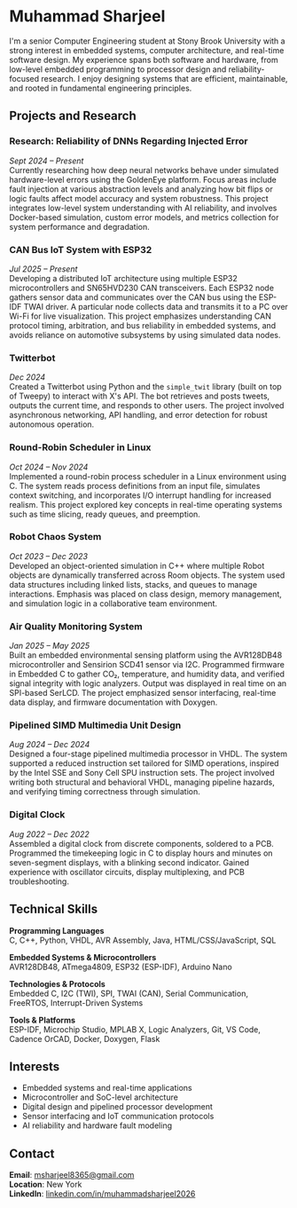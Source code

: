 # Muhammad Sharjeel

I'm a senior Computer Engineering student at Stony Brook University with a strong interest in embedded systems, computer architecture, and real-time software design. My experience spans both software and hardware, from low-level embedded programming to processor design and reliability-focused research. I enjoy designing systems that are efficient, maintainable, and rooted in fundamental engineering principles.

## Projects and Research

### Research: Reliability of DNNs Regarding Injected Error  
*Sept 2024 – Present*  
Currently researching how deep neural networks behave under simulated hardware-level errors using the GoldenEye platform. Focus areas include fault injection at various abstraction levels and analyzing how bit flips or logic faults affect model accuracy and system robustness. This project integrates low-level system understanding with AI reliability, and involves Docker-based simulation, custom error models, and metrics collection for system performance and degradation.

### CAN Bus IoT System with ESP32  
*Jul 2025 – Present*  
Developing a distributed IoT architecture using multiple ESP32 microcontrollers and SN65HVD230 CAN transceivers. Each ESP32 node gathers sensor data and communicates over the CAN bus using the ESP-IDF TWAI driver. A particular node collects data and transmits it to a PC over Wi-Fi for live visualization. This project emphasizes understanding CAN protocol timing, arbitration, and bus reliability in embedded systems, and avoids reliance on automotive subsystems by using simulated data nodes.

### Twitterbot  
*Dec 2024*  
Created a Twitterbot using Python and the `simple_twit` library (built on top of Tweepy) to interact with X's API. The bot retrieves and posts tweets, outputs the current time, and responds to other users. The project involved asynchronous networking, API handling, and error detection for robust autonomous operation.

### Round-Robin Scheduler in Linux  
*Oct 2024 – Nov 2024*  
Implemented a round-robin process scheduler in a Linux environment using C. The system reads process definitions from an input file, simulates context switching, and incorporates I/O interrupt handling for increased realism. This project explored key concepts in real-time operating systems such as time slicing, ready queues, and preemption.

### Robot Chaos System  
*Oct 2023 – Dec 2023*  
Developed an object-oriented simulation in C++ where multiple Robot objects are dynamically transferred across Room objects. The system used data structures including linked lists, stacks, and queues to manage interactions. Emphasis was placed on class design, memory management, and simulation logic in a collaborative team environment.

### Air Quality Monitoring System  
*Jan 2025 – May 2025*  
Built an embedded environmental sensing platform using the AVR128DB48 microcontroller and Sensirion SCD41 sensor via I2C. Programmed firmware in Embedded C to gather CO₂, temperature, and humidity data, and verified signal integrity with logic analyzers. Output was displayed in real time on an SPI-based SerLCD. The project emphasized sensor interfacing, real-time data display, and firmware documentation with Doxygen.

### Pipelined SIMD Multimedia Unit Design  
*Aug 2024 – Dec 2024*  
Designed a four-stage pipelined multimedia processor in VHDL. The system supported a reduced instruction set tailored for SIMD operations, inspired by the Intel SSE and Sony Cell SPU instruction sets. The project involved writing both structural and behavioral VHDL, managing pipeline hazards, and verifying timing correctness through simulation.

### Digital Clock  
*Aug 2022 – Dec 2022*  
Assembled a digital clock from discrete components, soldered to a PCB. Programmed the timekeeping logic in C to display hours and minutes on seven-segment displays, with a blinking second indicator. Gained experience with oscillator circuits, display multiplexing, and PCB troubleshooting.

## Technical Skills

**Programming Languages**  
C, C++, Python, VHDL, AVR Assembly, Java, HTML/CSS/JavaScript, SQL

**Embedded Systems & Microcontrollers**  
AVR128DB48, ATmega4809, ESP32 (ESP-IDF), Arduino Nano

**Technologies & Protocols**  
Embedded C, I2C (TWI), SPI, TWAI (CAN), Serial Communication, FreeRTOS, Interrupt-Driven Systems

**Tools & Platforms**  
ESP-IDF, Microchip Studio, MPLAB X, Logic Analyzers, Git, VS Code, Cadence OrCAD, Docker, Doxygen, Flask

## Interests

- Embedded systems and real-time applications  
- Microcontroller and SoC-level architecture  
- Digital design and pipelined processor development  
- Sensor interfacing and IoT communication protocols  
- AI reliability and hardware fault modeling

## Contact

**Email**: msharjeel8365@gmail.com  
**Location**: New York  
**LinkedIn**: [linkedin.com/in/muhammadsharjeel2026](https://www.linkedin.com/in/muhammadsharjeel2026)

